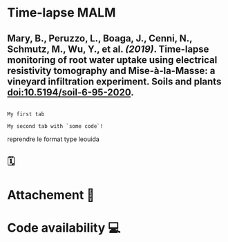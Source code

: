 # Time-lapse MALM

## **Mary, B.**, Peruzzo, L., Boaga, J., Cenni, N., Schmutz, M., Wu, Y., et al. _(2019)_. Time-lapse monitoring of root water uptake using electrical resistivity tomography and Mise-à-la-Masse: a vineyard infiltration experiment. Soils and plants [doi:10.5194/soil-6-95-2020](https://doi.org/10.5194/soil-6-95-2020).


```{Cite} Article 1 citation in bibtex format and other formats
```

```{tabbed} bib
My first tab
```

```{tabbed} doc
My second tab with `some code`!
```



reprendre le format type leouida

## 🗓️ 

# Attachement 📎 

# Code availability 💻
 


